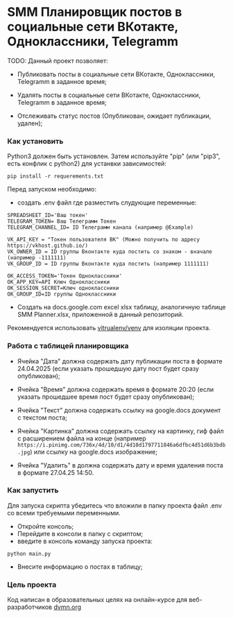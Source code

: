 # SMM Планировщик постов в социальные сети ВКотакте, Одноклассники, Telegramm

TODO: Данный проект позволяет:

* Публиковать посты в социальные сети ВКотакте, Одноклассники, Telegramm в заданное время;

* Удалять посты в социальные сети ВКотакте, Одноклассники, Telegramm в заданное время;

* Отслеживать статус постов (Опубликован, ожидает публикации, удален);


### Как установить

Python3 должен быть установлен.
Затем используйте "pip" (или "pip3", есть конфлик с python2) для устанвки зависимостей:

```pip install -r requerements.txt```

Перед запуском необходимо:

* создать .env файл где разместить слудующие переменные:

```
SPREADSHEET_ID='Ваш токен'
TELEGRAM_TOKEN= Ваш Телеграмм Токен
TELEGRAM_CHANNEL_ID= ID Телеграмм канала (например @Example)

VK_API_KEY = "Токен пользователя ВК" (Можно получить по адресу https://vkhost.github.io/) 
VK_OWNER_ID = ID группы Вконтакте куда постить со знаком - вначале (например -1111111)
VK_GROUP_ID = ID группы Вконтакте куда постить (например 1111111)

OK_ACCESS_TOKEN='Токен Одноклассники'
OK_APP_KEY=API Ключ Одноклассники
OK_SESSION_SECRET=Ключ одноклассники
OK_GROUP_ID=ID группы Одноклассники
```
* Создать на docs.google.com excel xlsx таблицу, аналогичную таблице SMM Planner.xlsx, приложенной в данный репозиторий.

Рекомендуется использовать [vitrualenv/venv](https://docs.python.org/3/library/venv.html) для изоляции проекта.

### Работа с таблицей планировщика

* Ячейка "Дата" должна содержать дату публикации поста в формате 24.04.2025 (если указать прошедшую дату пост будет сразу опубликован);

* Ячейка "Время" должна содержать время в формате 20:20 (если указать прошедшее время пост будет сразу опубликован);

* Ячейка "Текст" должна содержать ссылку на google.docs документ с текстом поста;

* Ячейка "Картинка" должна содержать ссылку на картинку, гиф файл с расширением файла на конце (например `https://i.pinimg.com/736x/4d/10/d1/4d10d1797711846a6dfbc4d51d6b3bdb.jpg`) или ссылку на google.docs изображение;

* Ячейка "Удалить" в должна содержать дату и время удаления поста в формате 27.04.25 14:50.


### Как запустить

Для запуска скрипта убедитесь что вложили в папку проекта файл .env со всеми требуемыми переменными.

* Откройте консоль;
* Перейдите в консоли в папку с скриптом;
* введите в консоль команду запуска проекта:
```
python main.py
```
* Внесите информацию о постах в таблицу;


### Цель проекта

Код написан в образовательных целях на онлайн-курсе для веб-разработчиков [dvmn.org](https://dvmn.org/)